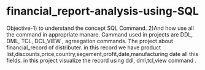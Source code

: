 # financial_report-analysis-using-SQL
Objective-1) to understand the concept SQL Command.
2)And how use all the command in appropriate manare.
Cammand used in projects are DDL, DML, TCL, DCL,VIEW , agreegation commands.
The project about financial_record of distributer. in this record we have product list,discounts,price,country,segement,profit,date,manufacturing date all this fields. 
in this project visualize the record using ddl, dml,tcl,view command .

